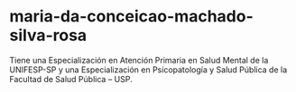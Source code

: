 # maria-da-conceicao-machado-silva-rosa


Tiene una Especialización en Atención Primaria en Salud Mental 
de la UNIFESP-SP y una Especialización en Psicopatología y 
Salud Pública de la Facultad de Salud Pública – USP.

